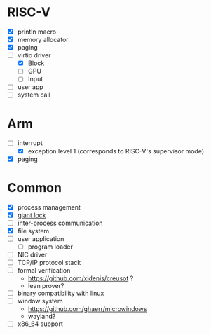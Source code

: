 # RISC-V

- [x] println macro
- [x] memory allocator
- [x] paging
- [ ] virtio driver
  - [x] Block
  - [ ] GPU
  - [ ] Input
- [ ] user app
- [ ] system call

# Arm

- [ ] interrupt
  - [x] exception level 1 (corresponds to RISC-V's supervisor mode)
- [x] paging

# Common

- [x] process management
- [x] [giant lock](https://en.wikipedia.org/wiki/Giant_lock)
- [ ] inter-process communication
- [x] file system
- [ ] user application
  - [ ] program loader
- [ ] NIC driver
- [ ] TCP/IP protocol stack
- [ ] formal verification
  - https://github.com/xldenis/creusot ?
  - lean prover?
- [ ] binary compatibility with linux
- [ ] window system
  - https://github.com/ghaerr/microwindows
  - wayland?
- [ ] x86_64 support